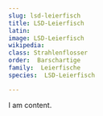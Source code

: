 ```yaml
---
slug: lsd-leierfisch
title: LSD-Leierfisch
latin:
image: LSD-Leierfisch
wikipedia: 
class: Strahlenflosser
order:  Barschartige
family:  Leierfische
species:  LSD-Leierfisch

---
```


I am content.
